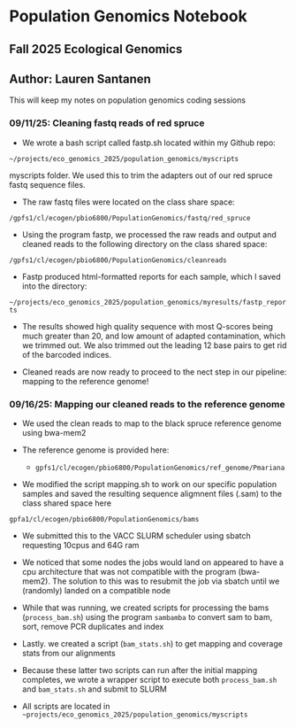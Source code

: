 # Population Genomics Notebook

## Fall 2025 Ecological Genomics

## Author: Lauren Santanen

This will keep my notes on population genomics coding sessions

### 09/11/25: Cleaning fastq reads of red spruce

-   We wrote a bash script called fastp.sh located within my Github repo:

`~/projects/eco_genomics_2025/population_genomics/myscripts`

myscripts folder. We used this to trim the adapters out of our red spruce fastq sequence files.

-   The raw fastq files were located on the class share space:

`/gpfs1/cl/ecogen/pbio6800/PopulationGenomics/fastq/red_spruce`

-   Using the program fastp, we processed the raw reads and output and cleaned reads to the following directory on the class shared space:

`/gpfs1/cl/ecogen/pbio6800/PopulationGenomics/cleanreads`

-   Fastp produced html-formatted reports for each sample, which I saved into the directory:

`~/projects/eco_genomics_2025/population_genomics/myresults/fastp_reports`

-   The results showed high quality sequence with most Q-scores being much greater than 20, and low amount of adapted contamination, which we trimmed out. We also trimmed out the leading 12 base pairs to get rid of the barcoded indices.

-   Cleaned reads are now ready to proceed to the nect step in our pipeline: mapping to the reference genome!

### 09/16/25: Mapping our cleaned reads to the reference genome

-   We used the clean reads to map to the black spruce reference genome using bwa-mem2

-   The reference genome is provided here:

    -   `gpfs1/cl/ecogen/pbio6800/PopulationGenomics/ref_genome/Pmariana`

-   We modified the script mapping.sh to work on our specific population samples and saved the resulting sequence aligmnent files (.sam) to the class shared space here

`gpfa1/cl/ecogen/pbio6800/PopulationGenomics/bams`

-   We submitted this to the VACC SLURM scheduler using sbatch requesting 10cpus and 64G ram

-   We noticed that some nodes the jobs would land on appeared to have a cpu architecture that was not compatible with the program (bwa-mem2). The solution to this was to resubmit the job via sbatch until we (randomly) landed on a compatible node

-   While that was running, we created scripts for processing the bams (`process_bam.sh`) using the program `sambamba` to convert sam to bam, sort, remove PCR duplicates and index

-   Lastly. we created a script (`bam_stats.sh`) to get mapping and coverage stats from our alignments

-   Because these latter two scripts can run after the initial mapping completes, we wrote a wrapper script to execute both `process_bam.sh` and `bam_stats.sh` and submit to SLURM

-   All scripts are located in `~projects/eco_genomics_2025/population_genomics/myscripts`
